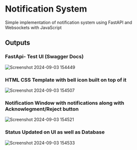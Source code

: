 # Notification System
 Simple implementation of notification system using FastAPI and Websockets with JavaScript
## Outputs
### FastApi- Test UI (Swagger Docs)
![Screenshot 2024-09-03 154449](https://github.com/user-attachments/assets/cba0f22e-87be-4225-9bf7-bbe83b71bf1f)
### HTML CSS Template with bell icon built on top of it
![Screenshot 2024-09-03 154507](https://github.com/user-attachments/assets/6bcbe02e-096d-4861-8dd6-7d15f56b140f)
### Notification Window with notifications along with Acknowlegment/Reject button
![Screenshot 2024-09-03 154521](https://github.com/user-attachments/assets/1465bc52-7fbc-4d8f-947b-f9dbe32b2bbd)
### Status Updated on UI as well as Database
![Screenshot 2024-09-03 154533](https://github.com/user-attachments/assets/53036a1d-20fe-4526-89de-e4e30b5ebe96)
